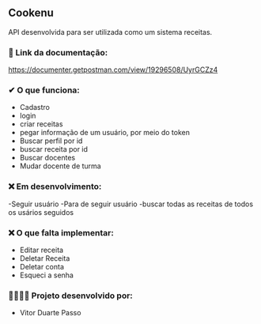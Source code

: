 ##  Cookenu

API desenvolvida para ser utilizada como um sistema receitas.

### 🔗 Link da documentação:
https://documenter.getpostman.com/view/19296508/UyrGCZz4

### ✔ O que funciona:
- Cadastro
- login
- criar receitas
- pegar informação de um usuário, por meio do token
- Buscar perfil por id
- buscar receita por id
- Buscar docentes
- Mudar docente de turma

### ❌ Em desenvolvimento:
-Seguir usuário
-Para de seguir usuário
-buscar todas as receitas de todos os usários seguidos

### ❌ O que falta implementar:
- Editar receita
- Deletar Receita
- Deletar conta
- Esqueci a senha

### 👩‍💻👨‍💻 Projeto desenvolvido por:
- Vitor Duarte Passo
